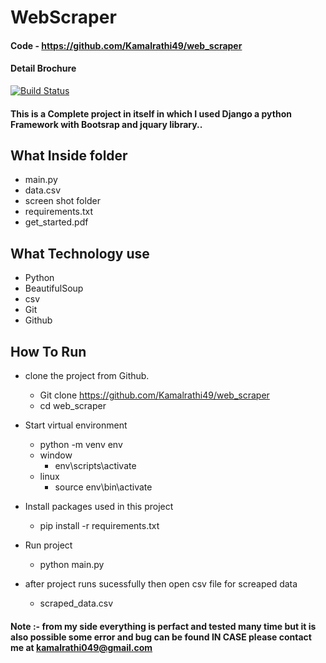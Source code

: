 # WebScraper
#### Code - https://github.com/Kamalrathi49/web_scraper
#### Detail Brochure

[![Build Status](https://travis-ci.org/joemccann/dillinger.svg?branch=master)](https://travis-ci.org/joemccann/dillinger)

#### This is a Complete project in itself in which I used Django a python Framework with Bootsrap and jquary library..
## What Inside folder
- main.py 
- data.csv
- screen shot folder
- requirements.txt
- get_started.pdf

## What Technology use
- Python
- BeautifulSoup
- csv
- Git
- Github

## How To Run 
- clone the project from Github.
  -  Git clone https://github.com/Kamalrathi49/web_scraper
  - cd web_scraper
- Start virtual environment
  - python -m venv env
  - window
    - env\scripts\activate
  - linux
    - source env\bin\activate
- Install packages used in this project
  - pip install -r requirements.txt

- Run project
  - python main.py

- after project runs sucessfully then  open csv file for screaped data
  - scraped_data.csv


#### Note :- from my side everything is perfact and tested many time but it is also possible some error and bug can be found IN CASE please contact me at kamalrathi049@gmail.com


